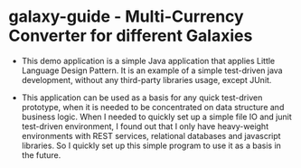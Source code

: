 # galaxy-guide - Multi-Currency Converter for different Galaxies

* This demo application is a simple Java application that applies Little Language Design Pattern. It is an example of a simple test-driven java development, without any third-party libraries usage, except JUnit.

* This application can be used as a basis for any quick test-driven prototype, when it is needed to be concentrated on data structure and business logic. When I needed to quickly set up a simple file IO and junit test-driven environment, I found out that I only have heavy-weight environments with REST services, relational databases and javascript libraries. So I quickly set up this simple program to use it as a basis in the future.
